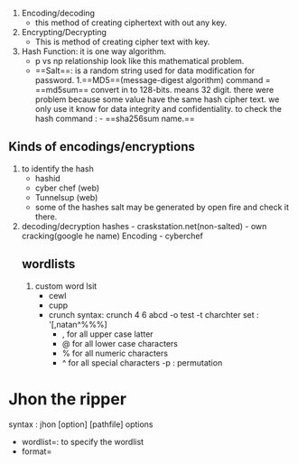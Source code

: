 1. Encoding/decoding
    - this method of creating ciphertext with out any key.
2. Encrypting/Decrypting
    - This is method of creating cipher text with key.
3. Hash Function: it is one way algorithm.
    - p vs np relationship look like this mathematical problem.
    - ==Salt==: is a random string used for data modification for password.
    1.==MD5==(message-digest algorithm) 
    command = ==md5sum==
    convert in to 128-bits. means 32 digit.
    there were problem because some value have the same hash cipher text.
    we only use it know for data integrity and confidentiality.
    to check the hash command : - ==sha256sum name.==
## Kinds of encodings/encryptions
1. to identify the hash 
    - hashid
    - cyber chef (web)
    - Tunnelsup (web)
    - some of the hashes salt may be generated by open fire and check it there.
2. decoding/decryption
    hashes
        - craskstation.net(non-salted)
        - own cracking(google he name)
    Encoding
        - cyberchef
    ## wordlists
    1. custom word lsit
        - cewl
        - cupp
        - crunch
            syntax: crunch 4 6 abcd -o test
            -t charchter set : '[,natan^%%%]
            - , for all upper case latter
            - @ for all lower case characters
            - % for  all numeric characters
            - ^ for all special characters
            -p : permutation
# Jhon the ripper
syntax : jhon [option] [pathfile]
options
  - wordlist=<path>: to specify the wordlist
  - format=<hashtype>
